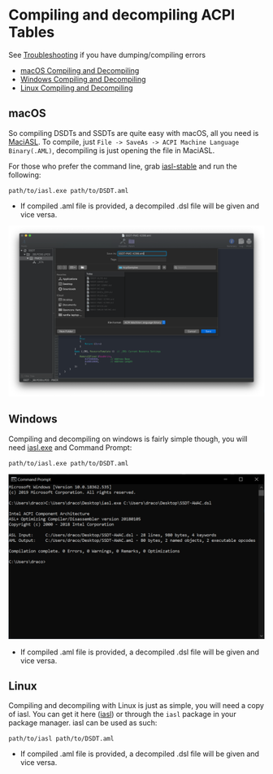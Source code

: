 # Compiling and decompiling ACPI Tables

See [Troubleshooting](/troubleshooting.md) if you have dumping/compiling errors

* [macOS Compiling and Decompiling](/Manual/compile.md#macos)
* [Windows Compiling and Decompiling](/Manual/compile.md#windows)
* [Linux Compiling and Decompiling](/Manual/compile.md#linux)

## macOS

So compiling DSDTs and SSDTs are quite easy with macOS, all you need is [MaciASL](https://github.com/acidanthera/MaciASL/releases). To compile, just `File -> SaveAs -> ACPI Machine Language Binary(.AML)`, decompiling is just opening the file in MaciASL.

For those who prefer the command line, grab [iasl-stable](https://github.com/acidanthera/MaciASL/blob/master/Dist/iasl-stable) and run the following:

```text
path/to/iasl.exe path/to/DSDT.aml
```

* If compiled .aml file is provided, a decompiled .dsl file will be given and vice versa.

![](/images/Manual/compile-md/macos-compile.png)

## Windows

Compiling and decompiling on windows is fairly simple though, you will need [iasl.exe](https://acpica.org/downloads/binary-tools) and Command Prompt:

```text
path/to/iasl.exe path/to/DSDT.aml
```

![](/images/Manual/compile-md/windows-compile.png)

* If compiled .aml file is provided, a decompiled .dsl file will be given and vice versa.

## Linux

Compiling and decompiling with Linux is just as simple, you will need a copy of iasl. You can get it here ([iasl](http://amdosx.kellynet.nl/iasl.zip)) or through the `iasl` package in your package manager. iasl can be used as such:

```text
path/to/iasl path/to/DSDT.aml
```

* If compiled .aml file is provided, a decompiled .dsl file will be given and vice versa.
